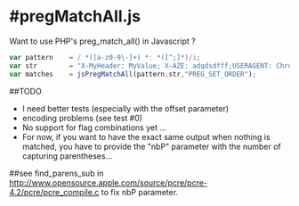 #pregMatchAll.js
===============

Want to use PHP's preg_match_all() in Javascript ?

```javascript
var pattern    = / *([a-z0-9\-]+) *: *([^;]*)/i;
var str        = "X-MyHeader: MyValue; X-AZE: adqdsdfff;USERAGENT: Chrome123123 é'";
var matches    = jsPregMatchAll(pattern,str,"PREG_SET_ORDER");
```
    

##TODO
  * I need better tests (especially with the offset parameter)
  * encoding problems (see test #0)
  * No support for flag combinations yet ...
  * For now, if you want to have the exact same output when nothing is matched, you have to provide the "nbP" parameter with the number of capturing parentheses...

##see
find_parens_sub in http://www.opensource.apple.com/source/pcre/pcre-4.2/pcre/pcre_compile.c to fix nbP parameter.